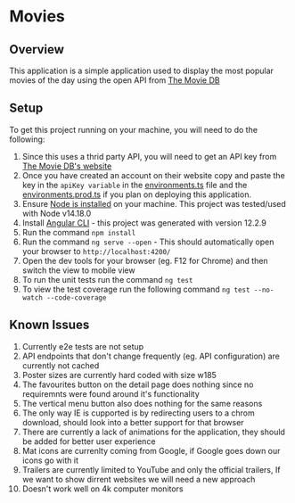 # Movies

## Overview

This application is a simple application used to display the most popular movies of the day using the open API from [The Movie DB](https://www.themoviedb.org/)

## Setup

To get this project running on your machine, you will need to do the following:

1. Since this uses a thrid party API, you will need to get an API key from [The Movie DB's website](https://www.themoviedb.org/settings/api)
1. Once you have created an account on their website copy and paste the key in the `apiKey variable` in the [environments.ts](https://github.com/DominicGMacMillan/movies/blob/main/src/environments/environment.ts) file and the [environments.prod.ts](https://github.com/DominicGMacMillan/movies/blob/main/src/environments/environment.prod.ts) if you plan on deploying this application.
1. Ensure [Node is installed](https://nodejs.org/en/download/) on your machine. This project was tested/used with Node v14.18.0
1. Install [Angular CLI](https://github.com/angular/angular-cli) - this project was generated with version 12.2.9
1. Run the command `npm install`
1. Run the command `ng serve --open` - This should automatically open your browser to `http://localhost:4200/`
1. Open the dev tools for your browser (eg. F12 for Chrome) and then switch the view to mobile view
1. To run the unit tests run the command `ng test`
1. To view the test coverage run the following command `ng test --no-watch --code-coverage`

## Known Issues

1. Currently e2e tests are not setup
1. API endpoints that don't change frequently (eg. API configuration) are currently not cached
1. Poster sizes are currently hard coded with size w185
1. The favourites button on the detail page does nothing since no requiremnts were found around it's functionality
1. The vertical menu button also does nothing for the same reasons
1. The only way IE is cupported is by redirecting users to a chrom download, should look into a better support for that browser
1. There are currently a lack of animations for the application, they should be added for better user experience
1. Mat icons are currenlty coming from Google, if Google goes down our icons go with it
1. Trailers are currently limited to YouTube and only the official trailers, If we want to show dirrent websites we will need a new approach
1. Doesn't work well on 4k computer monitors
